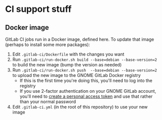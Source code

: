 # CI support stuff

## Docker image

GitLab CI jobs run in a Docker image, defined here. To update that image
(perhaps to install some more packages):

1. Edit `.gitlab-ci/Dockerfile` with the changes you want
1. Run `.gitlab-ci/run-docker.sh build --base=debian --base-version=2` to build
   the new image (bump the version as needed)
1. Run `.gitlab-ci/run-docker.sh push  --base=debian --base-version=2` to upload
   the new image to the GNOME GitLab Docker registry
    * If this is the first time you're doing this, you'll need to log into the
      registry
    * If you use 2-factor authentication on your GNOME GitLab account, you'll
      need to [create a personal access token][pat] and use that rather than
      your normal password
1. Edit `.gitlab-ci.yml` (in the root of this repository) to use your new
   image

[pat]: https://gitlab.gnome.org/profile/personal_access_tokens
